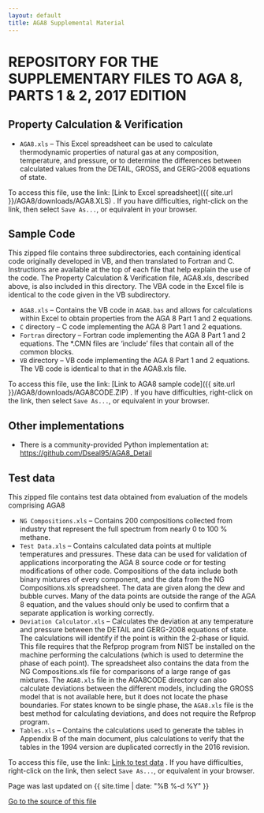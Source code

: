```yaml
---
layout: default
title: AGA8 Supplemental Material
---
```


# REPOSITORY FOR THE SUPPLEMENTARY FILES TO AGA 8, PARTS 1 & 2, 2017 EDITION

## Property Calculation & Verification

* ``AGA8.xls`` – This Excel spreadsheet can be used to calculate thermodynamic properties of natural gas at any composition, temperature, and pressure, or to determine the differences between calculated values from the DETAIL, GROSS, and GERG-2008 equations of state. 

To access this file, use the link: [Link to Excel spreadsheet]({{ site.url }}/AGA8/downloads/AGA8.XLS) .  If you have difficulties, right-click on the link, then select ``Save As...``, or equivalent in your browser.

## Sample Code

This zipped file contains three subdirectories, each containing identical code originally developed in VB, and then translated to Fortran and C.  Instructions are available at the top of each file that help explain the use of the code.  The Property Calculation & Verification file, AGA8.xls, described above, is also included in this directory. The VBA code in the Excel file is identical to the code given in the VB subdirectory.

* ``AGA8.xls`` – Contains the VB code in ``AGA8.bas`` and allows for calculations within Excel to obtain properties from the AGA 8 Part 1 and 2 equations. 
* ``C`` directory – C code implementing the AGA 8 Part 1 and 2 equations. 
* ``Fortran`` directory – Fortran code implementing the AGA 8 Part 1 and 2 equations. The *.CMN files are ‘include’ files that contain all of the common blocks. 
* ``VB`` directory – VB code implementing the AGA 8 Part 1 and 2 equations. The VB code is identical to that in the AGA8.xls file. 

To access this file, use the link: [Link to AGA8 sample code]({{ site.url }}/AGA8/downloads/AGA8CODE.ZIP) .  If you have difficulties, right-click on the link, then select ``Save As...``, or equivalent in your browser.

## Other implementations

* There is a community-provided Python implementation at: https://github.com/Dseal95/AGA8_Detail

## Test data

This zipped file contains test data obtained from evaluation of the models comprising AGA8

* ``NG Compositions.xls`` – Contains 200 compositions collected from industry that represent the full spectrum from nearly 0 to 100 % methane.  
* ``Test Data.xls`` – Contains calculated data points at multiple temperatures and pressures. These data can be used for validation of applications incorporating the AGA 8 source code or for testing modifications of other code. Compositions of the data include both binary mixtures of every component, and the data from the NG Compositions.xls spreadsheet. The data are given along the dew and bubble curves. Many of the data points are outside the range of the AGA 8 equation, and the values should only be used to confirm that a separate application is working correctly. 
* ``Deviation Calculator.xls`` – Calculates the deviation at any temperature and pressure between the DETAIL and GERG-2008 equations of state. The calculations will identify if the point is within the 2-phase or liquid. This file requires that the Refprop program from NIST be installed on the machine performing the calculations (which is used to determine the phase of each point). The spreadsheet also contains the data from the NG Compositions.xls file for comparisons of a large range of gas mixtures. The ``AGA8.xls`` file in the AGA8CODE directory can also calculate deviations between the different models, including the GROSS model that is not available here, but it does not locate the phase boundaries. For states known to be single phase, the ``AGA8.xls`` file is the best method for calculating deviations, and does not require the Refprop program. 
* ``Tables.xls`` – Contains the calculations used to generate the tables in Appendix B of the main document, plus calculations to verify that the tables in the 1994 version are duplicated correctly in the 2016 revision. 

To access this file, use the link: [Link to test data](https://trc.nist.gov/refprop/AGA/SUPPMATR.ZIP) .  If you have difficulties, right-click on the link, then select ``Save As...``, or equivalent in your browser.

Page was last updated on {{ site.time | date: "%B %-d %Y" }}

[Go to the source of this file](https://github.com/usnistgov/AGA8/blob/nist-pages/index.md)
